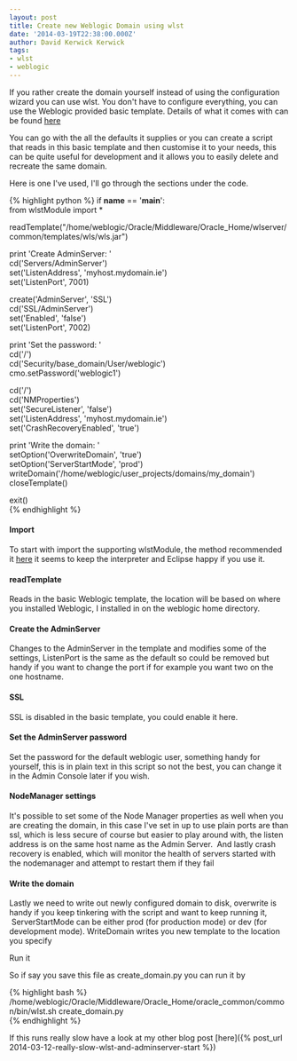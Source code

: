 ```yaml
---
layout: post
title: Create new Weblogic Domain using wlst
date: '2014-03-19T22:38:00.000Z'
author: David Kerwick Kerwick
tags:
- wlst
- weblogic
---
```



If you rather create the domain yourself instead of using the configuration wizard you can use wlst. You don't have to configure everything, you can use the Weblogic provided basic template. Details of what it comes with can be found [here](http://docs.oracle.com/middleware/1212/wls/WLDTR/templates.htm#i1115503)  

You can go with the all the defaults it supplies or you can create a script that reads in this basic template and then customise it to your needs, this can be quite useful for development and it allows you to easily delete and recreate the same domain.  

Here is one I've used, I'll go through the sections under the code.  

{% highlight python %}
if __name__ == '__main__':  
    from wlstModule import *  

readTemplate("/home/weblogic/Oracle/Middleware/Oracle_Home/wlserver/common/templates/wls/wls.jar")  

print 'Create AdminServer: '  
cd('Servers/AdminServer')  
set('ListenAddress', 'myhost.mydomain.ie')  
set('ListenPort', 7001)  

create('AdminServer', 'SSL')  
cd('SSL/AdminServer')  
set('Enabled', 'false')  
set('ListenPort', 7002)  

print 'Set the password: '  
cd('/')  
cd('Security/base_domain/User/weblogic')  
cmo.setPassword('weblogic1')  

cd('/')  
cd('NMProperties')  
set('SecureListener', 'false')  
set('ListenAddress', 'myhost.mydomain.ie')  
set('CrashRecoveryEnabled', 'true')  

print 'Write the domain: '  
setOption('OverwriteDomain', 'true')  
setOption('ServerStartMode', 'prod')  
writeDomain('/home/weblogic/user_projects/domains/my_domain')  
closeTemplate()  

exit()  
{% endhighlight %}

#### Import

To start with import the supporting wlstModule, the method recommended it [here](http://docs.oracle.com/cd/E47843_04/121222/OEPUG/weblogic.htm#sthref175) it seems to keep the interpreter and Eclipse happy if you use it.  

#### readTemplate 

Reads in the basic Weblogic template, the location will be based on where you installed Weblogic, I installed in on the weblogic home directory.  

#### Create the AdminServer

Changes to the AdminServer in the template and modifies some of the settings, ListenPort is the same as the default so could be removed but handy if you want to change the port if for example you want two on the one hostname.  

#### SSL

SSL is disabled in the basic template, you could enable it here.  

#### Set the AdminServer password

Set the password for the default weblogic user, something handy for yourself, this is in plain text in this script so not the best, you can change it in the Admin Console later if you wish.  

#### NodeManager settings

It's possible to set some of the Node Manager properties as well when you are creating the domain, in this case I've set in up to use plain ports are than ssl, which is less secure of course but easier to play around with, the listen address is on the same host name as the Admin Server.  And lastly crash recovery is enabled, which will monitor the health of servers started with the nodemanager and attempt to restart them if they fail  

#### Write the domain

Lastly we need to write out newly configured domain to disk, overwrite is handy if you keep tinkering with the script and want to keep running it,  ServerStartMode can be either prod (for production mode) or dev (for development mode). WriteDomain writes you new template to the location you specify  

Run it  

So if say you save this file as create_domain.py you can run it by  

{% highlight bash %}
/home/weblogic/Oracle/Middleware/Oracle_Home/oracle_common/common/bin/wlst.sh create_domain.py  
{% endhighlight %}

If this runs really slow have a look at my other blog post [here]({% post_url 2014-03-12-really-slow-wlst-and-adminserver-start %})
